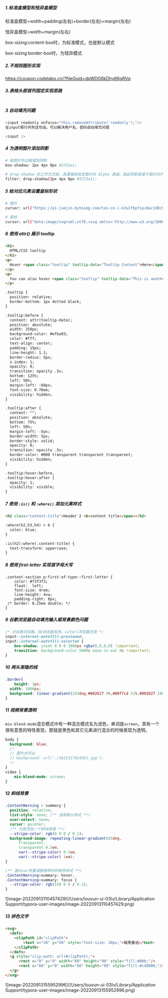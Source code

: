 ##### 1.标准盒模型和怪异盒模型

标准盒模型=width+padding(左右)+border(左右)+margin(左右)

怪异盒模型=width+margin(左右)

box-sizing:content-box时，为标准模式，也是默认模式

box-sizing:border-box时，为怪异模式

##### 2.不规则图形实现

https://coupon.codelabo.cn/?fileGuid=dpWDG6kDhy66gRVq

##### 3.表格头部首列固定实现思路

```

```

##### 3 自动填充问题

```javascript
<input readonly onfocus="this.removeAttribute('readonly');"/>   
在input框行内写这句话，可以解决用户名、密码自动填充问题

<input />   
```

##### 4 为透明图片添加阴影

```bash
# 给图片外边框增加阴影
box-shadow: 2px 4px 8px #3723a1;

# drop-shadow 的工作方式是，其遵循给给定图片的 Alpha 通道。因此阴影是基于图片的内部形状，而不是显示在图片外面。
filter: drop-shadow(2px 4px 8px #3723a1);
```

##### 5 给对应元素设置鼠标形状

```bash
# 图片
cursor: url("https://p1-juejin.byteimg.com/tos-cn-i-k3u1fbpfcp/0ac1d8cb2b1b46a384e986a7461df26a~tplv-k3u1fbpfcp-watermark.image?"), auto;

# 图标
cursor: url("data:image/svg+xml;utf8,<svg xmlns='http://www.w3.org/2000/svg'  width='48' height='48' viewport='0 0 100 100' style='fill:black;font-size:24px;'><text y='50%'>🚀</text></svg>"), auto;
```

##### 6  使用 attr() 展示 tooltip

```html
<h1>
  HTML/CSS tooltip
</h1>
<p>
  Hover <span class="tooltip" tooltip-data="Tooltip Content">Here</span> to see the tooltip.
</p>
<p>
  You can also hover <span class="tooltip" tooltip-data="This is another Tooltip Content">here</span> to see another example.
</p>

.tooltip {
  position: relative;
  border-bottom: 1px dotted black;
}

.tooltip:before {
  content: attr(tooltip-data); 
  position: absolute;
  width: 250px;
  background-color: #efba93;
  color: #fff;
  text-align: center;
  padding: 15px;
  line-height: 1.1;
  border-radius: 5px;
  z-index: 1;
  opacity: 0;
  transition: opacity .5s;
  bottom: 125%;
  left: 50%;
  margin-left: -60px;
  font-size: 0.70em;
  visibility: hidden;
}

.tooltip:after {
  content: "";
  position: absolute;
  bottom: 75%;
  left: 50%;
  margin-left: -5px;
  border-width: 5px;
  border-style: solid;
  opacity: 0;
  transition: opacity .5s;
  border-color: #000 transparent transparent transparent;
  visibility: hidden;
}

.tooltip:hover:before, 
.tooltip:hover:after {
  opacity: 1;
  visibility: visible;
}
```

##### 7 使用 `:is()` 和 `:where()` 添加元素样式

```html
<h2 class="content-title">Header 2 <b>content title</span></h2>

:where(h2,h3,h4) > b {
  color: blue;
}

:is(h2):where(.content-title) {
  text-transform: uppercase;
}
```

##### 8 使用 first-letter 实现首字母大写

```
.content-section p:first-of-type::first-letter {
    color: #f3f3f3;
    float:  left;
    font-size: 4rem;
    line-height: 4vw;
    padding-right: 8px;
 /* border: 0.25em double; */
}
```

##### 9 谷歌浏览器自动填充输入框背景颜色问题

```css
/* 对谷歌浏览器，QQ浏览器有效，safari浏览器无效 */
input:-internal-autofill-previewed,
input:-internal-autofill-selected {
    box-shadow: inset 0 0 0 1000px rgba(0,0,0,0) !important;
    transition: background-color 5000s ease-in-out 0s !important;
}
```

##### 10 两头渐隐的线

```css
.border{
	height: 1px;
  width: 1600px;
  background: linear-gradient(243deg,#002627 0%,#00ffcd 51%,#002627 100%);
}
```

##### 11 视频背景透明

`mix-blend-mode`混合模式中有一种混合模式名为滤色，单词是`screen`，其有一个很有意思的特性表现，那就是黑色和其它元素进行混合的时候表现为透明。

```css
body {
  background: blue;
  /*
  // 图片也可以
  // background: url('./1621317824361.jpg');
  */
}
video {
    mix-blend-mode: screen;
}
```

##### 12 斜线背景

```css
.ContentWarning > summary {
  position: relative;
  list-style: none; /** 去除默认样式 **/
  user-select: none; 
  cursor: pointer;
  /** 为其添加一个斜线背景 **/
  --stripe-color: rgb(0 0 0 / 0.1);
  background-image: repeating-linear-gradient(45deg,
      transparent,
      transparent 0.5em,
      var(--stripe-color) 0.5em,
      var(--stripe-color) 1em);
}

/** 通过var变量调整悬停时的颜色样式 **/
.ContentWarning>summary: hover,
.ContentWarning>summary: focus {
  --stripe-color: rgb(150 0 0 / 0.1);
}
```

![image-20220913110457429](/Users/louxun-ui-03lv/Library/Application Support/typora-user-images/image-20220913110457429.png)

##### 13 拼色文字

```html
<svg>
  <defs>
    <clipPath id="clipPath">
        <text x="10" y="50" style="font-size: 20px;">暗黑童话</text>
    </clipPath>
  </defs>
  <g style="clip-path: url(#clipPath);">
      <rect x="0" y="0" width="60" height="90" style="fill:#000;"/>
      <rect x="60" y="0" width="60" height="90" style="fill:#cd0000;"/>
  </g>
</svg>
```

![image-20220913155952996](/Users/louxun-ui-03lv/Library/Application Support/typora-user-images/image-20220913155952996.png)
